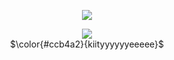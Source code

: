 <div align="center">

![](https://komarev.com/ghpvc/?username=fyosig&color=c4ac7c&label=“<3”
)
  </div>
<p align="center"><img src="https://github.com/user-attachments/assets/a19afe86-c8e4-48d2-88de-6ae896c0dc43">
<br> 
$\color{#ccb4a2}{kiityyyyyyeeeee}$

